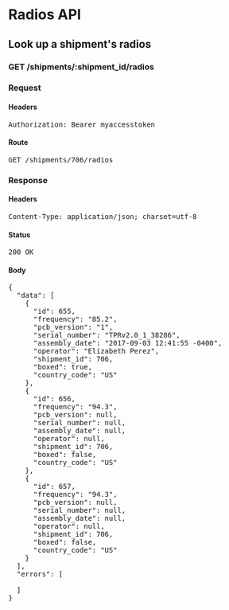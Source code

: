 # Radios API

## Look up a shipment&#39;s radios

### GET /shipments/:shipment_id/radios
### Request

#### Headers

<pre>Authorization: Bearer myaccesstoken</pre>

#### Route

<pre>GET /shipments/706/radios</pre>

### Response

#### Headers

<pre>Content-Type: application/json; charset=utf-8</pre>

#### Status

<pre>200 OK</pre>

#### Body

<pre>{
  "data": [
    {
      "id": 655,
      "frequency": "85.2",
      "pcb_version": "1",
      "serial_number": "TPRv2.0_1_38286",
      "assembly_date": "2017-09-03 12:41:55 -0400",
      "operator": "Elizabeth Perez",
      "shipment_id": 706,
      "boxed": true,
      "country_code": "US"
    },
    {
      "id": 656,
      "frequency": "94.3",
      "pcb_version": null,
      "serial_number": null,
      "assembly_date": null,
      "operator": null,
      "shipment_id": 706,
      "boxed": false,
      "country_code": "US"
    },
    {
      "id": 657,
      "frequency": "94.3",
      "pcb_version": null,
      "serial_number": null,
      "assembly_date": null,
      "operator": null,
      "shipment_id": 706,
      "boxed": false,
      "country_code": "US"
    }
  ],
  "errors": [

  ]
}</pre>
